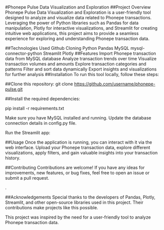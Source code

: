 #Phonepe Pulse Data Visualization and Exploration
##Project Overview
Phonepe Pulse Data Visualization and Exploration is a user-friendly tool designed to analyze and visualize data related to Phonepe transactions. Leveraging the power of Python libraries such as Pandas for data manipulation, Plotly for interactive visualizations, and Streamlit for creating intuitive web applications, this project aims to provide a seamless experience for exploring and understanding Phonepe transaction data.

##Technologies Used
Github Cloning
Python
Pandas
MySQL
mysql-connector-python
Streamlit
Plotly
##Features
Import Phonepe transaction data from MySQL database
Analyze transaction trends over time
Visualize transaction volumes and amounts
Explore transaction categories and patterns
Filter and sort data dynamically
Export insights and visualizations for further analysis
##Installation
To run this tool locally, follow these steps:

##Clone this repository:
git clone https://github.com/username/phonepe-pulse.git

##Install the required dependencies:

pip install -r requirements.txt

Make sure you have MySQL installed and running. Update the database connection details in config.py file.

Run the Streamlit app:


##Usage
Once the application is running, you can interact with it via the web interface. Upload your Phonepe transaction data, explore different visualizations, apply filters, and gain valuable insights into your transaction history.

##Contributing
Contributions are welcome! If you have any ideas for improvements, new features, or bug fixes, feel free to open an issue or submit a pull request.

.

##Acknowledgements
Special thanks to the developers of Pandas, Plotly, Streamlit, and other open-source libraries used in this project. Their contributions make projects like this possible.

This project was inspired by the need for a user-friendly tool to analyze Phonepe transaction data.






